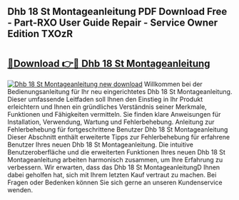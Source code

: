 ## Dhb 18 St Montageanleitung PDF Download Free - Part-RXO User Guide Repair - Service Owner Edition TXOzR

# <h2><a href="http://df6vqd.blite.top/?on=Dhb+18+St+Montageanleitung">🔗Download 👉🔴 Dhb 18 St Montageanleitung</a></h2>

[![Dhb 18 St Montageanleitung new download](https://i.imgur.com/lujVjoI.png)](http://df6vqd.blite.top/?on=Dhb+18+St+Montageanleitung)
Willkommen bei der Bedienungsanleitung für Ihr neu eingerichtetes Dhb 18 St Montageanleitung. Dieser umfassende Leitfaden soll Ihnen den Einstieg in Ihr Produkt erleichtern und Ihnen ein gründliches Verständnis seiner Merkmale, Funktionen und Fähigkeiten vermitteln. Sie finden klare Anweisungen für Installation, Verwendung, Wartung und Fehlerbehebung. Anleitung zur Fehlerbehebung für fortgeschrittene Benutzer Dhb 18 St Montageanleitung Dieser Abschnitt enthält erweiterte Tipps zur Fehlerbehebung für erfahrene Benutzer Ihres neuen Dhb 18 St Montageanleitung. Die intuitive Benutzeroberfläche und die erweiterten Funktionen Ihres neuen Dhb 18 St Montageanleitung arbeiten harmonisch zusammen, um Ihre Erfahrung zu verbessern. Wir erwarten, dass das Dhb 18 St MontageanleitungD Ihnen dabei geholfen hat, sich mit Ihrem letzten Kauf vertraut zu machen. Bei Fragen oder Bedenken können Sie sich gerne an unseren Kundenservice wenden.
